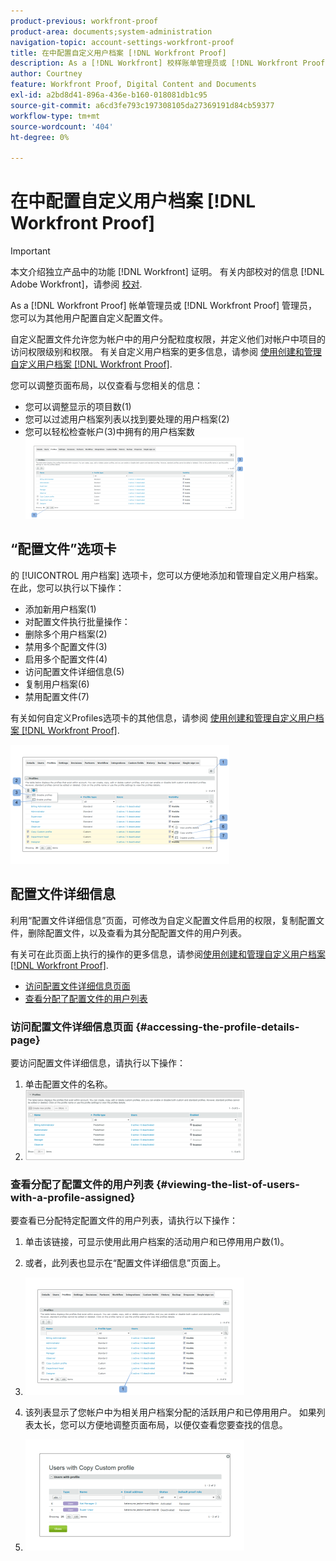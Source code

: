 ```yaml
---
product-previous: workfront-proof
product-area: documents;system-administration
navigation-topic: account-settings-workfront-proof
title: 在中配置自定义用户档案 [!DNL Workfront Proof]
description: As a [!DNL Workfront] 校样账单管理员或 [!DNL Workfront Proof] 管理员，您可以为其他用户配置自定义配置文件。
author: Courtney
feature: Workfront Proof, Digital Content and Documents
exl-id: a2bd8d41-896a-436e-b160-018081db1c95
source-git-commit: a6cd3fe793c197308105da27369191d84cb59377
workflow-type: tm+mt
source-wordcount: '404'
ht-degree: 0%

---
```


# 在中配置自定义用户档案 [!DNL Workfront Proof]

>[!IMPORTANT]
>
>本文介绍独立产品中的功能 [!DNL Workfront] 证明。 有关内部校对的信息 [!DNL Adobe Workfront]，请参阅 [校对](../../../review-and-approve-work/proofing/proofing.md).

As a [!DNL Workfront Proof] 帐单管理员或 [!DNL Workfront Proof] 管理员，您可以为其他用户配置自定义配置文件。

自定义配置文件允许您为帐户中的用户分配粒度权限，并定义他们对帐户中项目的访问权限级别和权限。 有关自定义用户档案的更多信息，请参阅 [使用创建和管理自定义用户档案 [!DNL Workfront Proof]](../../../workfront-proof/wp-mnguserscontacts/users/create-and-manage-custom-profiles.md).

您可以调整页面布局，以仅查看与您相关的信息：

* 您可以调整显示的项目数(1)
* 您可以过滤用户档案列表以找到要处理的用户档案(2)
* 您可以轻松检查帐户(3)中拥有的用户档案数\
   ![Layout.png](assets/layout-350x130.png)

## “配置文件”选项卡

的 [!UICONTROL 用户档案] 选项卡，您可以方便地添加和管理自定义用户档案。 在此，您可以执行以下操作：

* 添加新用户档案(1)
* 对配置文件执行批量操作：
* 删除多个用户档案(2)
* 禁用多个配置文件(3)
* 启用多个配置文件(4)
* 访问配置文件详细信息(5)
* 复制用户档案(6)
* 禁用配置文件(7)

有关如何自定义Profiles选项卡的其他信息，请参阅 [使用创建和管理自定义用户档案 [!DNL Workfront Proof]](../../../workfront-proof/wp-mnguserscontacts/users/create-and-manage-custom-profiles.md).

![Profiles_tab_1.png](assets/profiles-tab-1-350x190.png)

## 配置文件详细信息

利用“配置文件详细信息”页面，可修改为自定义配置文件启用的权限，复制配置文件，删除配置文件，以及查看为其分配配置文件的用户列表。

有关可在此页面上执行的操作的更多信息，请参阅[使用创建和管理自定义用户档案 [!DNL Workfront Proof]](../../../workfront-proof/wp-mnguserscontacts/users/create-and-manage-custom-profiles.md).

* [访问配置文件详细信息页面](#accessing-the-profile-details-page)
* [查看分配了配置文件的用户列表](#viewing-the-list-of-users-with-a-profile-assigned)

### 访问配置文件详细信息页面 {#accessing-the-profile-details-page}

要访问配置文件详细信息，请执行以下操作：

1. 单击配置文件的名称。
1. ![Screen_Shot_2018-10-02_at_10.24.29_AM.png](assets/screen-shot-2018-10-02-at-10.24.29-am-350x112.png)

### 查看分配了配置文件的用户列表 {#viewing-the-list-of-users-with-a-profile-assigned}

要查看已分配特定配置文件的用户列表，请执行以下操作：

1. 单击该链接，可显示使用此用户档案的活动用户和已停用用户数(1)。
1. 或者，此列表也显示在“配置文件详细信息”页面上。
1. ![Users_list_1.png](assets/users-list-1-350x188.png)

1. 该列表显示了您帐户中为相关用户档案分配的活跃用户和已停用用户。 如果列表太长，您可以方便地调整页面布局，以便仅查看您要查找的信息。
1. ![Users_list_2.png](assets/users-list-2-350x178.png)
